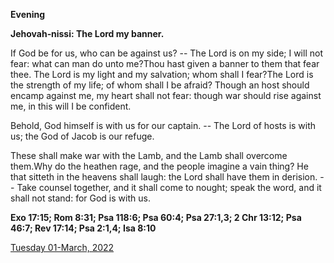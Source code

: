 **Evening**

**Jehovah‑nissi: The Lord my banner.**
 
If God be for us, who can be against us? -- The Lord is on my side; I will not fear: what can man do unto me?Thou hast given a banner to them that fear thee. The Lord is my light and my salvation; whom shall I fear?The Lord is the strength of my life; of whom shall I be afraid? Though an host should encamp against me, my heart shall not fear: though war should rise against me, in this will I be confident.
 
Behold, God himself is with us for our captain. -- The Lord of hosts is with us; the God of Jacob is our refuge.
 
These shall make war with the Lamb, and the Lamb shall overcome them.Why do the heathen rage, and the people imagine a vain thing? He that sitteth in the heavens shall laugh: the Lord shall have them in derision. -- Take counsel together, and it shall come to nought; speak the word, and it shall not stand: for God is with us.  

**Exo 17:15; Rom 8:31; Psa 118:6; Psa 60:4; Psa 27:1,3; 2 Chr 13:12; Psa 46:7; Rev 17:14; Psa 2:1,4; Isa 8:10**

[Tuesday 01-March, 2022](https://t.me/daily_light)
